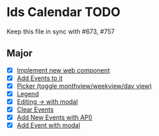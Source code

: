 # Ids Calendar TODO

Keep this file in sync with #673, #757

## Major
- [x] [Implement new web component](https://main-enterprise.demo.design.infor.com/components/calendar/test-allow-single-pane.html)
- [x] [Add Events to it](https://main-enterprise.demo.design.infor.com/components/calendar/test-allow-single-pane.html)
- [x] [Picker (toggle monthview/weekview/day view)](https://main-enterprise.demo.design.infor.com/components/calendar/test-allow-single-pane.html)
- [x] [Legend](https://main-enterprise.demo.design.infor.com/components/calendar/test-allow-single-pane.html)
- [x] [Editing -> with modal](https://main-enterprise.demo.design.infor.com/components/calendar/test-allow-single-pane.html)
- [x] [Clear Events](https://main-enterprise.demo.design.infor.com/components/calendar/test-allow-single-pane.html)
- [x] [Add New Events with API)](https://main-enterprise.demo.design.infor.com/components/calendar/test-allow-single-pane.html)
- [x] [Add Event with modal](https://main-enterprise.demo.design.infor.com/components/calendar/test-allow-single-pane.html)